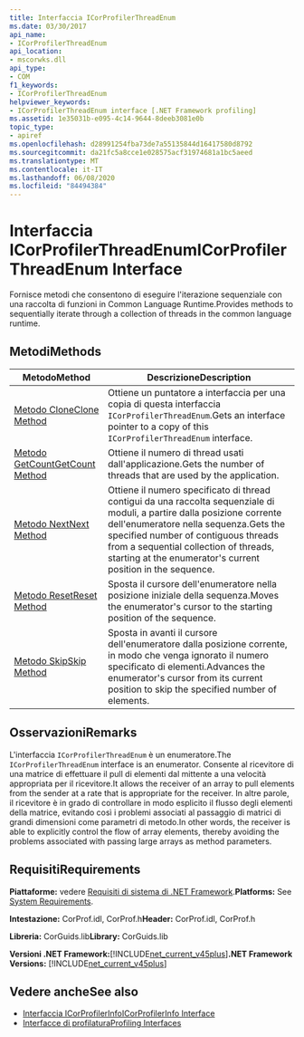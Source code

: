 ```yaml
---
title: Interfaccia ICorProfilerThreadEnum
ms.date: 03/30/2017
api_name:
- ICorProfilerThreadEnum
api_location:
- mscorwks.dll
api_type:
- COM
f1_keywords:
- ICorProfilerThreadEnum
helpviewer_keywords:
- ICorProfilerThreadEnum interface [.NET Framework profiling]
ms.assetid: 1e35031b-e095-4c14-9644-8deeb3081e0b
topic_type:
- apiref
ms.openlocfilehash: d28991254fba73de7a55135844d16417580d8792
ms.sourcegitcommit: da21fc5a8cce1e028575acf31974681a1bc5aeed
ms.translationtype: MT
ms.contentlocale: it-IT
ms.lasthandoff: 06/08/2020
ms.locfileid: "84494384"
---
```

# <a name="icorprofilerthreadenum-interface"></a><span data-ttu-id="a7d74-102">Interfaccia ICorProfilerThreadEnum</span><span class="sxs-lookup"><span data-stu-id="a7d74-102">ICorProfilerThreadEnum Interface</span></span>
<span data-ttu-id="a7d74-103">Fornisce metodi che consentono di eseguire l'iterazione sequenziale con una raccolta di funzioni in Common Language Runtime.</span><span class="sxs-lookup"><span data-stu-id="a7d74-103">Provides methods to sequentially iterate through a collection of threads in the common language runtime.</span></span>  
  
## <a name="methods"></a><span data-ttu-id="a7d74-104">Metodi</span><span class="sxs-lookup"><span data-stu-id="a7d74-104">Methods</span></span>  
  
|<span data-ttu-id="a7d74-105">Metodo</span><span class="sxs-lookup"><span data-stu-id="a7d74-105">Method</span></span>|<span data-ttu-id="a7d74-106">Descrizione</span><span class="sxs-lookup"><span data-stu-id="a7d74-106">Description</span></span>|  
|------------|-----------------|  
|[<span data-ttu-id="a7d74-107">Metodo Clone</span><span class="sxs-lookup"><span data-stu-id="a7d74-107">Clone Method</span></span>](icorprofilerthreadenum-clone-method.md)|<span data-ttu-id="a7d74-108">Ottiene un puntatore a interfaccia per una copia di questa interfaccia `ICorProfilerThreadEnum`.</span><span class="sxs-lookup"><span data-stu-id="a7d74-108">Gets an interface pointer to a copy of this `ICorProfilerThreadEnum` interface.</span></span>|  
|[<span data-ttu-id="a7d74-109">Metodo GetCount</span><span class="sxs-lookup"><span data-stu-id="a7d74-109">GetCount Method</span></span>](icorprofilerthreadenum-getcount-method.md)|<span data-ttu-id="a7d74-110">Ottiene il numero di thread usati dall'applicazione.</span><span class="sxs-lookup"><span data-stu-id="a7d74-110">Gets the number of threads that are used by the application.</span></span>|  
|[<span data-ttu-id="a7d74-111">Metodo Next</span><span class="sxs-lookup"><span data-stu-id="a7d74-111">Next Method</span></span>](icorprofilerthreadenum-next-method.md)|<span data-ttu-id="a7d74-112">Ottiene il numero specificato di thread contigui da una raccolta sequenziale di moduli, a partire dalla posizione corrente dell'enumeratore nella sequenza.</span><span class="sxs-lookup"><span data-stu-id="a7d74-112">Gets the specified number of contiguous threads from a sequential collection of threads, starting at the enumerator's current position in the sequence.</span></span>|  
|[<span data-ttu-id="a7d74-113">Metodo Reset</span><span class="sxs-lookup"><span data-stu-id="a7d74-113">Reset Method</span></span>](icorprofilerthreadenum-reset-method.md)|<span data-ttu-id="a7d74-114">Sposta il cursore dell'enumeratore nella posizione iniziale della sequenza.</span><span class="sxs-lookup"><span data-stu-id="a7d74-114">Moves the enumerator's cursor to the starting position of the sequence.</span></span>|  
|[<span data-ttu-id="a7d74-115">Metodo Skip</span><span class="sxs-lookup"><span data-stu-id="a7d74-115">Skip Method</span></span>](icorprofilerthreadenum-skip-method.md)|<span data-ttu-id="a7d74-116">Sposta in avanti il cursore dell'enumeratore dalla posizione corrente, in modo che venga ignorato il numero specificato di elementi.</span><span class="sxs-lookup"><span data-stu-id="a7d74-116">Advances the enumerator's cursor from its current position to skip the specified number of elements.</span></span>|  
  
## <a name="remarks"></a><span data-ttu-id="a7d74-117">Osservazioni</span><span class="sxs-lookup"><span data-stu-id="a7d74-117">Remarks</span></span>  
 <span data-ttu-id="a7d74-118">L'interfaccia `ICorProfilerThreadEnum` è un enumeratore.</span><span class="sxs-lookup"><span data-stu-id="a7d74-118">The `ICorProfilerThreadEnum` interface is an enumerator.</span></span> <span data-ttu-id="a7d74-119">Consente al ricevitore di una matrice di effettuare il pull di elementi dal mittente a una velocità appropriata per il ricevitore.</span><span class="sxs-lookup"><span data-stu-id="a7d74-119">It allows the receiver of an array to pull elements from the sender at a rate that is appropriate for the receiver.</span></span> <span data-ttu-id="a7d74-120">In altre parole, il ricevitore è in grado di controllare in modo esplicito il flusso degli elementi della matrice, evitando così i problemi associati al passaggio di matrici di grandi dimensioni come parametri di metodo.</span><span class="sxs-lookup"><span data-stu-id="a7d74-120">In other words, the receiver is able to explicitly control the flow of array elements, thereby avoiding the problems associated with passing large arrays as method parameters.</span></span>  
  
## <a name="requirements"></a><span data-ttu-id="a7d74-121">Requisiti</span><span class="sxs-lookup"><span data-stu-id="a7d74-121">Requirements</span></span>  
 <span data-ttu-id="a7d74-122">**Piattaforme:** vedere [Requisiti di sistema di .NET Framework](../../get-started/system-requirements.md).</span><span class="sxs-lookup"><span data-stu-id="a7d74-122">**Platforms:** See [System Requirements](../../get-started/system-requirements.md).</span></span>  
  
 <span data-ttu-id="a7d74-123">**Intestazione:** CorProf.idl, CorProf.h</span><span class="sxs-lookup"><span data-stu-id="a7d74-123">**Header:** CorProf.idl, CorProf.h</span></span>  
  
 <span data-ttu-id="a7d74-124">**Libreria:** CorGuids.lib</span><span class="sxs-lookup"><span data-stu-id="a7d74-124">**Library:** CorGuids.lib</span></span>  
  
 <span data-ttu-id="a7d74-125">**Versioni .NET Framework:**[!INCLUDE[net_current_v45plus](../../../../includes/net-current-v45plus-md.md)]</span><span class="sxs-lookup"><span data-stu-id="a7d74-125">**.NET Framework Versions:** [!INCLUDE[net_current_v45plus](../../../../includes/net-current-v45plus-md.md)]</span></span>  
  
## <a name="see-also"></a><span data-ttu-id="a7d74-126">Vedere anche</span><span class="sxs-lookup"><span data-stu-id="a7d74-126">See also</span></span>

- [<span data-ttu-id="a7d74-127">Interfaccia ICorProfilerInfo</span><span class="sxs-lookup"><span data-stu-id="a7d74-127">ICorProfilerInfo Interface</span></span>](icorprofilerinfo-interface.md)
- [<span data-ttu-id="a7d74-128">Interfacce di profilatura</span><span class="sxs-lookup"><span data-stu-id="a7d74-128">Profiling Interfaces</span></span>](profiling-interfaces.md)
